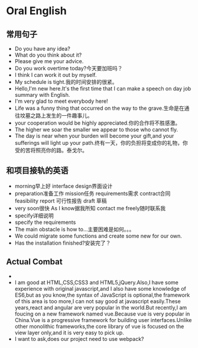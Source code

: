 # Oral English
## 常用句子
- Do you have any idea?
- What do you think about it?
- Please give me your advice.
- Do you work overtime today?今天要加班吗？
- I think I can work it out by myself.
- My schedule is tight.我的时间安排的很紧。
- Hello,I'm new here.It's the first time that I can make a speech on day job summary with English.
- I'm very glad to meet everybody here!
- Life was a funny thing that occurred on the way to the grave.生命是在通往坟墓之路上发生的一件趣事儿。
- your cooperation would be highly appreciated.你的合作将不胜感激。
- The higher we soar the smaller we appear to those who cannot fly.
- The day is near when your burden will become your gift,and your sufferings will light up your path.终有一天，你的负担将变成你的礼物，你受的苦将照亮你的路。泰戈尔。


## 和项目接轨的英语
- morning早上好 interface design界面设计
- preparation准备工作 mission任务 requirements需求 contract合同 feasibility report 可行性报告 draft 草稿
- very soon很快 As I know据我所知 contact me freely随时联系我
- specify详细说明
- specify the requirements
- The main obstacle is how to...主要困难是如何。。。
- We could migrate some functions and create some new for our own.
- Has the installation finished?安装完了？

## Actual Combat
- 
- I am good at HTML,CSS,CSS3 and HTML5,jQuery.Also,I have some experience with original javascript,and I also have some knowledge of ES6,but as you know,the syntax of JavaScript is optional,the framework of this area is too more,I can not say good at javascript easily.These years,react and angular are very popular in the world.But recently,I am foucing on a new framework named vue.Because vue is very popular in China.Vue is a progressive framework for building user interfaces.Unlike other monolithic frameworks,the core library of vue is focused on the view layer only,and it is very easy to pick up.
- I want to ask,does our project need to use webpack? 





